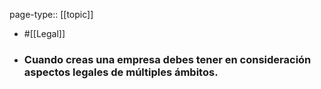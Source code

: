 page-type:: [[topic]]

- #[[Legal]]

- ### Cuando creas una empresa debes tener en consideración aspectos legales de múltiples ámbitos.



